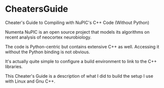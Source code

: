 # CheatersGuide
Cheater's Guide to Compiling with NuPIC's C++ Code (Without Python)

Numenta NuPIC is an open source project that models its algorithms on recent analysis of neocortex neurobiology.

The code is Python-centric but contains extensive C++ as well. Accessing it without the Python binding is not obvious.

It's actually quite simple to configure a build environment to link to the C++ libraries.

This Cheater's Guide is a description of what I did to build the setup I use with Linux and Gnu C++.
